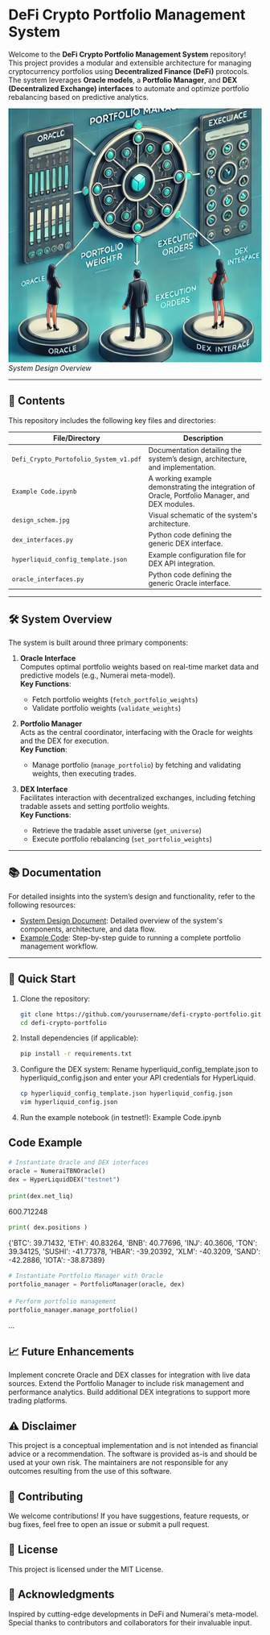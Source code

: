 # DeFi Crypto Portfolio Management System

Welcome to the **DeFi Crypto Portfolio Management System** repository! This project provides a modular and extensible architecture for managing cryptocurrency portfolios using **Decentralized Finance (DeFi)** protocols. The system leverages **Oracle models**, a **Portfolio Manager**, and **DEX (Decentralized Exchange) interfaces** to automate and optimize portfolio rebalancing based on predictive analytics.

![System Design](design_schem.jpg)
*System Design Overview*

---

## 📄 Contents

This repository includes the following key files and directories:

| **File/Directory**              | **Description**                                                                                 |
|----------------------------------|-------------------------------------------------------------------------------------------------|
| `Defi_Crypto_Portofolio_System_v1.pdf` | Documentation detailing the system’s design, architecture, and implementation.                   |
| `Example Code.ipynb`            | A working example demonstrating the integration of Oracle, Portfolio Manager, and DEX modules.  |
| `design_schem.jpg`              | Visual schematic of the system's architecture.                                                 |
| `dex_interfaces.py`             | Python code defining the generic DEX interface.                                                |
| `hyperliquid_config_template.json` | Example configuration file for DEX API integration.                                             |
| `oracle_interfaces.py`          | Python code defining the generic Oracle interface.                                             |

---

## 🛠 System Overview

The system is built around three primary components:

1. **Oracle Interface**  
   Computes optimal portfolio weights based on real-time market data and predictive models (e.g., Numerai meta-model).  
   **Key Functions**:
   - Fetch portfolio weights (`fetch_portfolio_weights`)
   - Validate portfolio weights (`validate_weights`)

2. **Portfolio Manager**  
   Acts as the central coordinator, interfacing with the Oracle for weights and the DEX for execution.  
   **Key Function**:
   - Manage portfolio (`manage_portfolio`) by fetching and validating weights, then executing trades.

3. **DEX Interface**  
   Facilitates interaction with decentralized exchanges, including fetching tradable assets and setting portfolio weights.  
   **Key Functions**:
   - Retrieve the tradable asset universe (`get_universe`)
   - Execute portfolio rebalancing (`set_portfolio_weights`)

---

## 📚 Documentation

For detailed insights into the system’s design and functionality, refer to the following resources:

- [System Design Document](Defi_Crypto_Portofolio_System_v1.pdf): Detailed overview of the system's components, architecture, and data flow.
- [Example Code](Example%20Code.ipynb): Step-by-step guide to running a complete portfolio management workflow.

---

## 🚀 Quick Start

1. Clone the repository:
   ```bash
   git clone https://github.com/yourusername/defi-crypto-portfolio.git
   cd defi-crypto-portfolio
   ```

2. Install dependencies (if applicable):
   ```bash
   pip install -r requirements.txt
   ```
3. Configure the DEX system:
   Rename hyperliquid_config_template.json to hyperliquid_config.json and enter your API credentials for HyperLiquid.
   ```bash
   cp hyperliquid_config_template.json hyperliquid_config.json
   vim hyperliquid_config.json
   ```

5. Run the example notebook (in testnet!):
   Example Code.ipynb

## Code Example

```python
# Instantiate Oracle and DEX interfaces
oracle = NumeraiTBNOracle()
dex = HyperLiquidDEX("testnet")

print(dex.net_liq)
```
600.712248
```python
print( dex.positions )
```
{'BTC': 39.71432, 'ETH': 40.83264, 'BNB': 40.77696, 'INJ': 40.3606, 'TON': 39.34125, 'SUSHI': -41.77378, 'HBAR': -39.20392, 'XLM': -40.3209, 'SAND': -42.2886, 'IOTA': -38.87389}
```python
# Instantiate Portfolio Manager with Oracle
portfolio_manager = PortfolioManager(oracle, dex)

# Perform portfolio management
portfolio_manager.manage_portfolio()
```
...


## 📈 Future Enhancements
Implement concrete Oracle and DEX classes for integration with live data sources.
Extend the Portfolio Manager to include risk management and performance analytics.
Build additional DEX integrations to support more trading platforms.

## ⚠️ Disclaimer
This project is a conceptual implementation and is not intended as financial advice or a recommendation. The software is provided as-is and should be used at your own risk. The maintainers are not responsible for any outcomes resulting from the use of this software.

## 📝 Contributing
We welcome contributions! If you have suggestions, feature requests, or bug fixes, feel free to open an issue or submit a pull request.

## 🔗 License
This project is licensed under the MIT License.

## 🤝 Acknowledgments
Inspired by cutting-edge developments in DeFi and Numerai's meta-model.
Special thanks to contributors and collaborators for their invaluable input.
